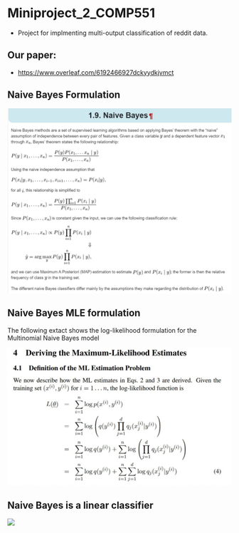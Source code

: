 # Miniproject_2_COMP551
- Project for implmenting multi-output classification of reddit data. 
## Our paper: 
- https://www.overleaf.com/6192466927dckyydkjvmct

## Naive Bayes Formulation 

![](figs/Naive_Bayes_formulation.png)

## Naive Bayes MLE formulation 
The following extact shows the log-likelihood formulation for the Multinomial Naive Bayes model 

![](figs/MultinomialNB_MLE_formulation.jpg)

## Naive Bayes is a linear classifier 

![](figs/Naive_Bayes_Linear.png)

